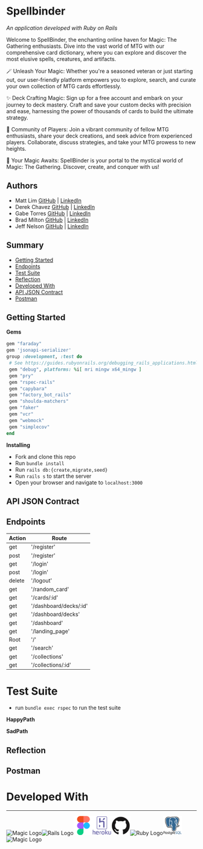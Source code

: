 # Spellbinder 

*An application developed with Ruby on Rails*

Welcome to SpellBinder, the enchanting online haven for Magic: The Gathering enthusiasts. Dive into the vast world of MTG with our comprehensive card dictionary, where you can explore and discover the most elusive spells, creatures, and artifacts.

:magic_wand: Unleash Your Magic: Whether you're a seasoned veteran or just starting out, our user-friendly platform empowers you to explore, search, and curate your own collection of MTG cards effortlessly.

:sparkles: Deck Crafting Magic: Sign up for a free account and embark on your journey to deck mastery. Craft and save your custom decks with precision and ease, harnessing the power of thousands of cards to build the ultimate strategy.

:star2: Community of Players: Join a vibrant community of fellow MTG enthusiasts, share your deck creations, and seek advice from experienced players. Collaborate, discuss strategies, and take your MTG prowess to new heights.

:crystal_ball: Your Magic Awaits: SpellBinder is your portal to the mystical world of Magic: The Gathering. Discover, create, and conquer with us!

## Authors
- Matt Lim [GitHub](https://github.com/MatthewTLim) | [LinkedIn](https://www.linkedin.com/in/matthew-lim-va/)
- Derek Chavez [GitHub](https://github.com/DChavez18) | [LinkedIn](https://www.linkedin.com/in/derek-chavez/)
- Gabe Torres [GitHub](https://github.com/Gabe-Torres) | [LinkedIn](https://www.linkedin.com/in/gabe-torres-74a515269/)
- Brad Milton [GitHub](https://github.com/brad2412) | [LinkedIn](https://www.linkedin.com/in/bradley-milton-01a814132/)
- Jeff Nelson [GitHub](https://github.com/jpnelson85) | [LinkedIn](https://www.linkedin.com/in/jeff-nelson-307aba45/)

## Summary 
- [Getting Started](#getting-started)
- [Endpoints](#endpoints)
- [Test Suite](#test-suite)
- [Reflection](#reflection)
- [Developed With](#developed-with)
- [API JSON Contract](#api-json-contract)
- [Postman](#postman)

## Getting Started

 **Gems**
 ```ruby
 gem "faraday"
gem 'jsonapi-serializer'
group :development, :test do
  # See https://guides.rubyonrails.org/debugging_rails_applications.html#debugging-with-the-debug-gem
  gem "debug", platforms: %i[ mri mingw x64_mingw ]
  gem "pry"
  gem "rspec-rails"
  gem "capybara"
  gem "factory_bot_rails"
  gem "shoulda-matchers"
  gem "faker"
  gem "vcr"
  gem "webmock"
  gem "simplecov"
end
 ```
 
 **Installing**
 - Fork and clone this repo
  - Run `bundle install`
  - Run `rails db:{create,migrate,seed}`
  - Run `rails s` to start the server
  - Open your browser and navigate to `localhost:3000`

## API JSON Contract

## Endpoints
| Action | Route |
| ----------- | ----------- |
| get | '/register' |
| post | '/register' |
| get | '/login' |
| post | '/login' |
| delete | '/logout' |
| get | '/random_card' 
| get | '/cards/:id' |
| get | '/dashboard/decks/:id' |
| get | '/dashboard/decks' |
| get | '/dashboard' |
| get | '/landing_page' |
| Root | '/' |
| get | '/search' |
| get | '/collections' |
| get | '/collections/:id' |

# Test Suite
 - run `bundle exec rspec` to run the test suite

**HappyPath**

**SadPath**

## Reflection

## Postman

# Developed With
---

<img src="https://static.wikia.nocookie.net/mtgsalvation_gamepedia/images/f/f8/Magic_card_back.jpg/revision/latest?cb=20140813141013" width="50" alt="Magic Logo"><img src="https://user-images.githubusercontent.com/127896538/267407283-0389dace-15c6-493c-a3b7-3a833f0a20f2.png" width="50" alt="Rails Logo"><img src="https://raw.githubusercontent.com/devicons/devicon/55609aa5bd817ff167afce0d965585c92040787a/icons/figma/figma-original.svg" width="50" alt="Figama Logo"><img src="https://raw.githubusercontent.com/devicons/devicon/55609aa5bd817ff167afce0d965585c92040787a/icons/heroku/heroku-original-wordmark.svg" width="50" alt="heroku Logo"><img src="https://raw.githubusercontent.com/devicons/devicon/55609aa5bd817ff167afce0d965585c92040787a/icons/github/github-original.svg" width="50" alt="github Logo"><img src="https://user-images.githubusercontent.com/127896538/267406979-5e0db686-91a1-42ee-9bda-675a5c5c2266.png" width="50" alt="Ruby Logo"><img  src='https://raw.githubusercontent.com/devicons/devicon/master/icons/postgresql/postgresql-original-wordmark.svg' width='50' alt='sql'><img src="https://static.wikia.nocookie.net/mtgsalvation_gamepedia/images/f/f8/Magic_card_back.jpg/revision/latest?cb=20140813141013" width="50" alt="Magic Logo">
